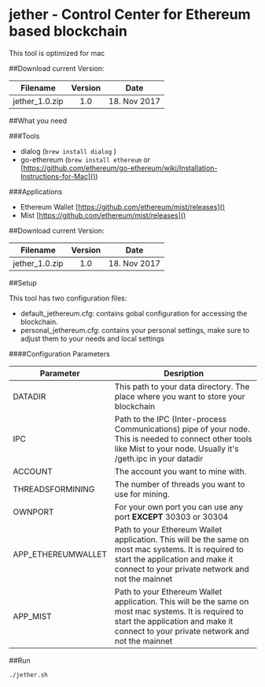 # jether - Control Center for Ethereum based blockchain

This tool is optimized for mac

##Download current Version:

| Filename  | Version  | Date  |
|---|:-:|:-:|
|jether_1.0.zip   | 1.0  | 18. Nov 2017  |


##What you need

###Tools
- dialog (`brew install dialog`   )
- go-ethereum (`brew install ethereum` or [https://github.com/ethereum/go-ethereum/wiki/Installation-Instructions-for-Mac]())

###Applications

- Ethereum Wallet [https://github.com/ethereum/mist/releases]()
- Mist [https://github.com/ethereum/mist/releases]()

##Download current Version:

| Filename  | Version  | Date  |
|---|:-:|:-:|
|jether_1.0.zip   | 1.0  | 18. Nov 2017  |



##Setup

This tool has two configuration files:

- default_jethereum.cfg: contains gobal configuration for accessing the blockchain.
- personal_jethereum.cfg: contains your personal settings, make sure to adjust them to your needs and local settings

####Configuration Parameters

| Parameter  | Desription  |
|---|---|
| DATADIR  | This path to your data directory. The place where you want to store your blockchain  | 
| IPC | Path to the IPC (Inter-process Communications) pipe of your node. This is needed to connect other tools like Mist to your node.   Usually it's /geth.ipc in your datadir| 
| ACCOUNT   | The account you want to mine with.  |   
| THREADSFORMINING | The number of threads you want to use for mining. |
|OWNPORT | For your own port you can use any port **EXCEPT** 30303 or 30304|
|APP_ETHEREUMWALLET| Path to your Ethereum Wallet application. This will be the same on most mac systems. It is required to start the application and make it connect to your private network and not the mainnet |
|APP_MIST|Path to your Ethereum Wallet application. This will be the same on most mac systems. It is required to start the application and make it connect to your private network and not the mainnet|


##Run

`./jether.sh`
